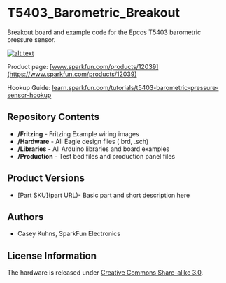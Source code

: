 T5403_Barometric_Breakout
=========================

Breakout board and example code for the Epcos T5403 barometric pressure sensor.

[![alt text](https://cdn.sparkfun.com/assets/parts/8/6/0/0/12039-01.jpg)](https://cdn.sparkfun.com/assets/parts/8/6/0/0/12039-01.jpg)

Product page: [www.sparkfun.com/products/12039](https://www.sparkfun.com/products/12039)

Hookup Guide: [learn.sparkfun.com/tutorials/t5403-barometric-pressure-sensor-hookup](https://learn.sparkfun.com/tutorials/t5403-barometric-pressure-sensor-hookup)

Repository Contents
-------------------

* **/Fritzing** - Fritzing Example wiring images
* **/Hardware** - All Eagle design files (.brd, .sch)
* **/Libraries** - All Arduino libraries and board examples
* **/Production** - Test bed files and production panel files

Product Versions
----------------
* [Part SKU](part URL)- Basic part and short description here

Authors
-------

 * Casey Kuhns, SparkFun Electronics

License Information
-------------------
The hardware is released under [Creative Commons Share-alike 3.0](http://creativecommons.org/licenses/by-sa/3.0/).  
